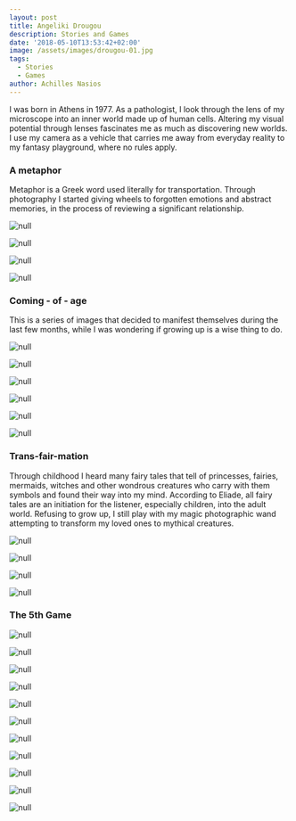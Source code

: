 ```yaml
---
layout: post
title: Angeliki Drougou
description: Stories and Games
date: '2018-05-10T13:53:42+02:00'
image: /assets/images/drougou-01.jpg
tags:
  - Stories
  - Games
author: Achilles Nasios
---
```

I was born in Athens in 1977. As a pathologist, I look through the lens of my microscope into an inner world made up of human cells. Altering my visual potential through lenses fascinates me as much as discovering new worlds.  I use my camera as a vehicle that carries me away from everyday reality to my fantasy playground, where no rules apply.

### A metaphor

Metaphor is a Greek word used literally for transportation. Through photography I started giving wheels to forgotten emotions and abstract memories, in the process of reviewing a significant relationship. 

![null](/assets/images/drougou-01.jpg)

![null](/assets/images/drougou-02.jpg)

![null](/assets/images/drougou-03.jpg)

![null](/assets/images/drougou2-present.jpg#full)

### Coming - of - age

This is a series of images that decided to manifest themselves during the last few months, while I was wondering if growing up is a wise thing to do.

![null](/assets/images/drougou2.1.jpg)

![null](/assets/images/drougou2.2.jpg)

![null](/assets/images/drougou2.3.jpg)

![null](/assets/images/drougou2.4.jpg)

![null](/assets/images/drougou2.5.jpg)

![null](/assets/images/drougou-present-s3.jpg#full)

### Trans-fair-mation

Through childhood I heard many fairy tales that tell of princesses, fairies, mermaids, witches and other wondrous creatures who carry with them symbols and found their way into my mind. According to Eliade, all fairy tales are an initiation for the listener, especially children, into the adult world. Refusing to grow up, I still play with my magic photographic wand attempting to transform my loved ones to mythical creatures.

![null](/assets/images/α.jpg)

![null](/assets/images/β.jpg)

![null](/assets/images/γ1.jpg)


![null](/assets/images/drougou00.jpg#full)

### The 5th Game

![null](/assets/images/drougou01.jpg)

![null](/assets/images/drougou02.jpg)

![null](/assets/images/drougou03.jpg)

![null](/assets/images/drougou04.jpg)

![null](/assets/images/drougou05.jpg)

![null](/assets/images/drougou06.jpg)

![null](/assets/images/drougou07.jpg)

![null](/assets/images/drougou08.jpg)

![null](/assets/images/drougou09.jpg)

![null](/assets/images/drougou10.jpg)

![null](/assets/images/drougou11.jpg)
